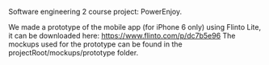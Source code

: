 Software engineering 2 course project: PowerEnjoy.

We made a prototype of the mobile app (for iPhone 6 only) using Flinto Lite, it can be downloaded here: https://www.flinto.com/p/dc7b5e96
The mockups used for the prototype can be found in the projectRoot/mockups/prototype folder.
